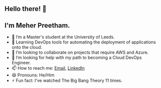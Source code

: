 ## Hello there! 👋 
## I'm Meher Preetham.

- 🔭 I’m a Master's student at the University of Leeds.
- 🌱 Learning DevOps tools for automating the deployment of applications onto the cloud.
- 👯 I’m looking to collaborate on projects that require AWS and Azure.
- 🤔 I’m looking for help with my path to becoming a Cloud DevOps Engineer.
- 📫 How to reach me: [Email](dqkr7846@leeds.ac.uk), [LinkedIn]([url](https://www.linkedin.com/in/meher-preetham-kommera-23184023a/))
- 😄 Pronouns: He/Him
- ⚡ Fun fact: I've watched The Big Bang Theory 11 times.
